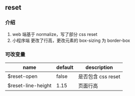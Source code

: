 ## reset

### 介绍
1. web 端基于 normalize，写了部分 css reset
2. 小程序端 更改了行高，更改元素的 box-sizing 为 border-box

### 可改变量
 name               | default | description
 ------------------ | ------- | ------------
 $reset-open        | false   | 是否包含 css reset
 $reset-line-height | 1.15    | 页面行高